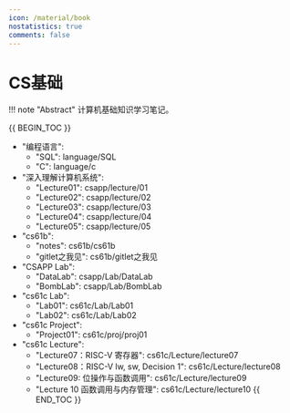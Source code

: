 ```yaml
---
icon: /material/book
nostatistics: true
comments: false
---
```


# CS基础

!!! note "Abstract"
    计算机基础知识学习笔记。

{{ BEGIN_TOC }}
- "编程语言": 
    - "SQL": language/SQL
    - "C": language/c
- "深入理解计算机系统":
    - "Lecture01": csapp/lecture/01
    - "Lecture02": csapp/lecture/02
    - "Lecture03": csapp/lecture/03
    - "Lecture04": csapp/lecture/04
    - "Lecture05": csapp/lecture/05
- "cs61b":
    - "notes": cs61b/cs61b
    - "gitlet之我见": cs61b/gitlet之我见
- "CSAPP Lab":
    - "DataLab": csapp/Lab/DataLab
    - "BombLab": csapp/Lab/BombLab
- "cs61c Lab":
    - "Lab01": cs61c/Lab/Lab01
    - "Lab02": cs61c/Lab/Lab02
- "cs61c Project":
    - "Project01": cs61c/proj/proj01
- "cs61c Lecture":
    - "Lecture07：RISC-V 寄存器": cs61c/Lecture/lecture07
    - "Lecture08：RISC-V lw, sw, Decision 1": cs61c/Lecture/lecture08
    - "Lecture09: 位操作与函数调用": cs61c/Lecture/lecture09
    - "Lecture 10 函数调用与内存管理": cs61c/Lecture/lecture10
{{ END_TOC }}
